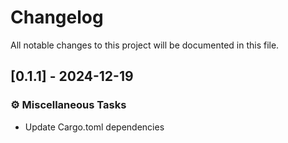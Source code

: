 # Changelog

All notable changes to this project will be documented in this file.

## [0.1.1] - 2024-12-19

### ⚙️ Miscellaneous Tasks

- Update Cargo.toml dependencies

<!-- generated by git-cliff -->
